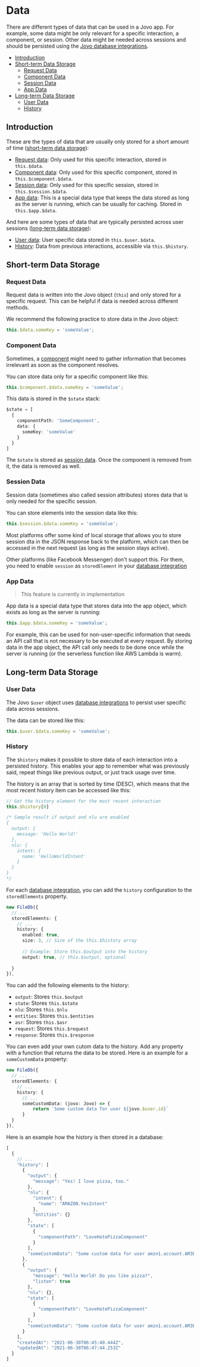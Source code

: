 # Data

There are different types of data that can be used in a Jovo app. For example, some data might be only relevant for a specific interaction, a component, or session. Other data might be needed across sessions and should be persisted using the [Jovo database integrations](./databases.md).

- [Introduction](#introduction)
- [Short-term Data Storage](#short-term-data-storage)
  - [Request Data](#request-data)
  - [Component Data](#component-data)
  - [Session Data](#session-data)
  - [App Data](#app-data)
- [Long-term Data Storage](#long-term-data-storage)
  - [User Data](#user-data)
  - [History](#history)


## Introduction

These are the types of data that are usually only stored for a short amount of time ([short-term data storage](#short-term-data-storage)):

* [Request data](#request-data): Only used for this specific interaction, stored in `this.$data`.
* [Component data](#component-data): Only used for this specific component, stored in `this.$component.$data`.
* [Session data](#session-data): Only used for this specific session, stored in `this.$session.$data`.
* [App data](#app-data): This is a special data type that keeps the data stored as long as the server is running, which can be usually for caching. Stored in `this.$app.$data`.

And here are some types of data that are typically persisted across user sessions ([long-term data storage](#long-term-data-storage)):

* [User data](#user-data): User specific data stored in `this.$user.$data`.
* [History](#history): Data from previous interactions, accessible via `this.$history`.

## Short-term Data Storage

### Request Data

Request data is written into the Jovo object (`this`) and only stored for a specific request. This can be helpful if data is needed across different methods.

We recommend the following practice to store data in the Jovo object:

```typescript
this.$data.someKey = 'someValue';
```

### Component Data

Sometimes, a [component](./components.md) might need to gather information that becomes irrelevant as soon as the component resolves.

You can store data only for a specific component like this: 

```typescript
this.$component.$data.someKey = 'someValue';
```

This data is stored in the `$state` stack:

```typescript
$state = [
  {
    componentPath: 'SomeComponent',
    data: {
      someKey: 'someValue'
    }
  }
]
```

The `$state` is stored as [session data](#session-data). Once the component is removed from it, the data is removed as well.

### Session Data

Session data (sometimes also called session attributes) stores data that is only needed for the specific session.

You can store elements into the session data like this:

```typescript
this.$session.$data.someKey = 'someValue';
```

Most platforms offer some kind of local storage that allows you to store session dta in the JSON response back to the platform, which can then be accessed in the next request (as long as the session stays active).

Other platforms (like Facebook Messenger) don't support this. For them, you need to enable `session` as `storedElement` in your [database integration](./databases.md)



### App Data

> This feature is currently in implementation

App data is a special data type that stores data into the app object, which exists as long as the server is running:

```typescript
this.$app.$data.someKey = 'someValue';
```

For example, this can be used for non-user-specific information that needs an API call that is not necessary to be executed at every request. By storing data in the app object, the API call only needs to be done once while the server is running (or the serverless function like AWS Lambda is warm).



## Long-term Data Storage

### User Data

The Jovo `$user` object uses [database integrations](./databases.md) to persist user specific data across sessions.

The data can be stored like this:

```typescript
this.$user.$data.someKey = 'someValue';
```

### History

The `$history` makes it possible to store data of each interaction into a persisted history. This enables your app to remember what was previously said, repeat things like previous output, or just track usage over time.

The history is an array that is sorted by time (DESC), which means that the most recent history item can be accessed like this:

```typescript
// Get the history element for the most recent interaction
this.$history[0]

/* Sample result if output and nlu are enabled
{
  output: {
    message: 'Hello World!'
  },
  nlu: {
    intent: {
      name: 'HelloWorldIntent'
    }
  }
}
*/
```

For each [database integration](./databases.md), you can add the `history` configuration to the `storedElements` property.

```typescript
new FileDb({
  // ...
  storedElements: {
    // ...
    history: {
      enabled: true,
      size: 3, // Size of the this.$history array
      
      // Example: Store this.$output into the history
      output: true, // this.$output, optional
      
  }
}),
```

You can add the following elements to the history:

* `output`: Stores `this.$output`
* `state`: Stores `this.$state`
* `nlu`: Stores `this.$nlu`
* `entities`: Stores `this.$entities`
* `asr`: Stores `this.$asr`
* `request`: Stores `this.$request`
* `response`: Stores `this.$response`

You can even add your own cutom data to the history. Add any property with a function that returns the data to be stored. Here is an example for a `someCustomData` property:

```typescript
new FileDb({
  // ...
  storedElements: {
    // ...
    history: {
      // ...
      someCustomData: (jovo: Jovo) => {
          return `Some custom data for user ${jovo.$user.id}`
      }
  }
}),
```

Here is an example how the history is then stored in a database:

```js
[
  {
    // ...
    "history": [
      {
        "output": {
          "message": "Yes! I love pizza, too."
        },
        "nlu": {
          "intent": {
            "name": "AMAZON.YesIntent"
          },
          "entities": {}
        },
        "state": [
          {
            "componentPath": "LoveHatePizzaComponent"
          }
        ],
        "someCustomData": "Some custom data for user amzn1.account.AM3B00000000000000000000000"
      },
      {
        "output": {
          "message": "Hello World! Do you like pizza?",
          "listen": true
        },
        "nlu": {},
        "state": [
          {
            "componentPath": "LoveHatePizzaComponent"
          }
        ],
        "someCustomData": "Some custom data for user amzn1.account.AM3B00000000000000000000000"
      }
    ],
    "createdAt": "2021-06-30T06:45:40.444Z",
    "updatedAt": "2021-06-30T06:47:44.253Z"
  }
]
```
